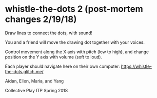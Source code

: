 whistle-the-dots 2 (post-mortem changes 2/19/18)
=========================

Draw lines to connect the dots, with sound!

You and a friend will move the drawing dot together with your voices.

Control movement along the X axis with pitch (low to high), and change position on the Y axis with volume (soft to loud).

Each player should navigate here on their own computer: https://whistle-the-dots.glitch.me/

Aidan, Ellen, Maria, and Yang

Collective Play ITP Spring 2018
